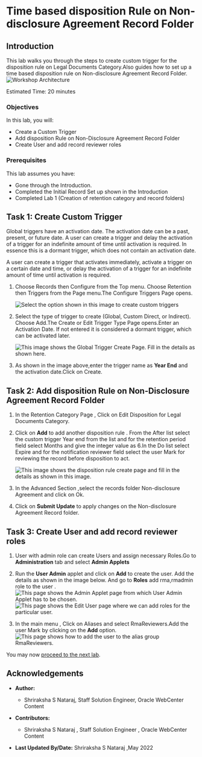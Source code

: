 # Time based disposition Rule on Non-disclosure Agreement Record Folder

## Introduction

This lab walks you through the steps to create custom trigger for the disposition rule on Legal Documents Category.Also guides how to set up a time based disposition rule on Non-disclosure Agreement Record Folder.
   ![Workshop Architecture](./images/workshop-architecture.png "Workshop Architecture")

Estimated Time: 20 minutes

### Objectives

In this lab, you will:
* Create a Custom Trigger
* Add disposition Rule on Non-Disclosure Agreement Record Folder
* Create User and add record reviewer roles

### Prerequisites

This lab assumes you have:
* Gone through the Introduction.
* Completed the Initial Record Set up shown in the Introduction
* Completed Lab 1 (Creation of retention category and record folders)


## Task 1: Create Custom Trigger

Global triggers have an activation date. The activation date can be a past, present, or future date. A user can create a trigger and delay the activation of a trigger for an indefinite amount of time until activation is required. In essence this is a dormant trigger, which does not contain an activation date.

A user can create a trigger that activates immediately, activate a trigger on a certain date and time, or delay the activation of a trigger for an indefinite amount of time until activation is required.

1. Choose Records then Configure from the Top menu. Choose Retention then Triggers from the Page menu.The Configure Triggers Page opens.

   ![Select the option shown in this image to create custom triggers](./images/create-trigger.png "Create Trigger")

2. Select the type of trigger to create (Global, Custom Direct, or Indirect). Choose Add.The Create or Edit Trigger Type Page opens.Enter an Activation Date. If not entered it is considered a dormant trigger, which can be activated later.

   ![This image shows the Global Trigger Create Page. Fill in the details as shown here.](./images/globaltrigger-creation-form.png "Global Trigger Create Page")

3. As shown in the image above,enter the trigger name as **Year End** and the activation date.Click on Create.


## Task 2: Add disposition Rule on Non-Disclosure Agreement Record Folder

  1. In the Retention Category Page , Click on Edit Disposition for Legal Documents Category.

  2. Click on **Add** to add another disposition rule . From the After list select the custom trigger Year end from the list and for the retention period field select Months and give the integer value as 6.In the Do list select Expire and for the notification reviewer field select the user Mark for reviewing the record before disposition to act.

     ![This image shows the disposition rule create page and fill in the details as shown in this image.](./images/disposition-rule-creation-form.png "Disposition Rule Create Page")

  3. In the Advanced Section ,select the records folder Non-disclosure Agreement and click on Ok.

  4. Click on **Submit Update** to apply changes on the Non-disclosure Agreement Record folder.

## Task 3: Create User and add record reviewer roles

  1. User with admin role can create Users and assign necessary Roles.Go to **Administration** tab and select **Admin Applets**

  2. Run the **User Admin** applet and click on **Add** to create the user. Add the details as shown in the image below. And go to **Roles** add rma,rmadmin role to the user .
     ![This page shows the Admin Applet page from which User Admin Applet has to be chosen.](./images/admin-applets.png "Admin Applet Page")
     ![This page shows the Edit User page where we can add roles for the particular user.](./images/edit-user-page.png "Edit User Page")

  3. In the main menu , Click on Aliases and select RmaReviewers.Add the user Mark by clicking on the **Add** option.
      ![This page shows how to add the user to the alias group RmaReviewers.](./images/add-user-to-aliasgroup.png "Alias Page ")

You may now [proceed to the next lab](#next).


## Acknowledgements

* **Author:**
    * Shriraksha S Nataraj, Staff Solution Engineer, Oracle WebCenter Content
* **Contributors:**
    * Shriraksha S Nataraj , Staff Solution Engineer , Oracle WebCenter Content

* **Last Updated By/Date:** Shriraksha S Nataraj ,May 2022
